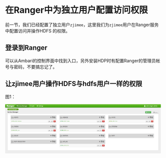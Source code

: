 在Ranger中为独立用户配置访问权限
================================================================================
前一节，我们已经配置了独立用户`zjimee`，这里我们为`zjimee`用户在Ranger服务中配置访问并操作HDFS
的权限。

## 登录到Ranger
可以从Ambari的控制界面中找到入口，另外安装HDP时有配置Ranger的管理员帐号与密码，不要搞忘记了。

## 让zjimee用户操作HDFS与hdfs用户一样的权限
图1： 

![Ranger1](img/24.png)

